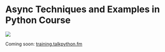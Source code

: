 # Async Techniques and Examples in Python Course

![](https://raw.githubusercontent.com/talkpython/async-techniques-python-course/master/readme_resources/async-python.png?token=AB8Pad-4aP4ZG6hPGNmoR5DROzcXes1Tks5bhZK0wA%3D%3D)

Coming soon: [training.talkpython.fm](https://training.talkpython.fm/)